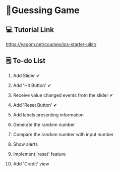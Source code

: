 # 📱Guessing Game

## 💻 Tutorial Link

https://yagom.net/courses/ios-starter-uikit/


## 🗒 To-do List

1. Add Slider ✔

2. Add 'Hit Button' ✔

3. Receive value changed events from the slider ✔

4. Add 'Reset Button' ✔

5. Add labels presenting information

6. Generate the random number

7. Compare the random number with input number

8. Show alerts

9. Implement 'reset' feature

10. Add 'Credit' view 
